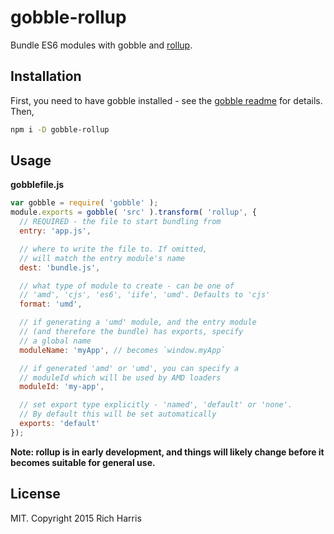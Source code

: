 # gobble-rollup

Bundle ES6 modules with gobble and [rollup](https://github.com/rich-harris/rollup).

## Installation

First, you need to have gobble installed - see the [gobble readme](https://github.com/gobblejs/gobble) for details. Then,

```bash
npm i -D gobble-rollup
```

## Usage

**gobblefile.js**

```js
var gobble = require( 'gobble' );
module.exports = gobble( 'src' ).transform( 'rollup', {
  // REQUIRED - the file to start bundling from
  entry: 'app.js',

  // where to write the file to. If omitted,
  // will match the entry module's name
  dest: 'bundle.js',

  // what type of module to create - can be one of
  // 'amd', 'cjs', 'es6', 'iife', 'umd'. Defaults to 'cjs'
  format: 'umd',

  // if generating a 'umd' module, and the entry module
  // (and therefore the bundle) has exports, specify
  // a global name
  moduleName: 'myApp', // becomes `window.myApp`

  // if generated 'amd' or 'umd', you can specify a
  // moduleId which will be used by AMD loaders
  moduleId: 'my-app',

  // set export type explicitly - 'named', 'default' or 'none'.
  // By default this will be set automatically
  exports: 'default'
});
```

**Note: rollup is in early development, and things will likely change before it becomes suitable for general use.**

## License

MIT. Copyright 2015 Rich Harris
